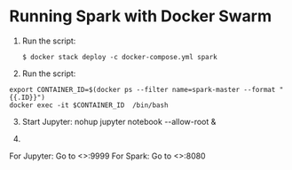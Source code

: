 # Running Spark with Docker Swarm 

1. Run the script:

    ```
    $ docker stack deploy -c docker-compose.yml spark
    ```

2. Run the script:
```
export CONTAINER_ID=$(docker ps --filter name=spark-master --format "{{.ID}}")
docker exec -it $CONTAINER_ID  /bin/bash
```
3. Start Jupyter:
nohup jupyter notebook --allow-root &

4.
For Jupyter: Go to <<ip>>:9999 
For Spark: Go to <<ip>>:8080 
